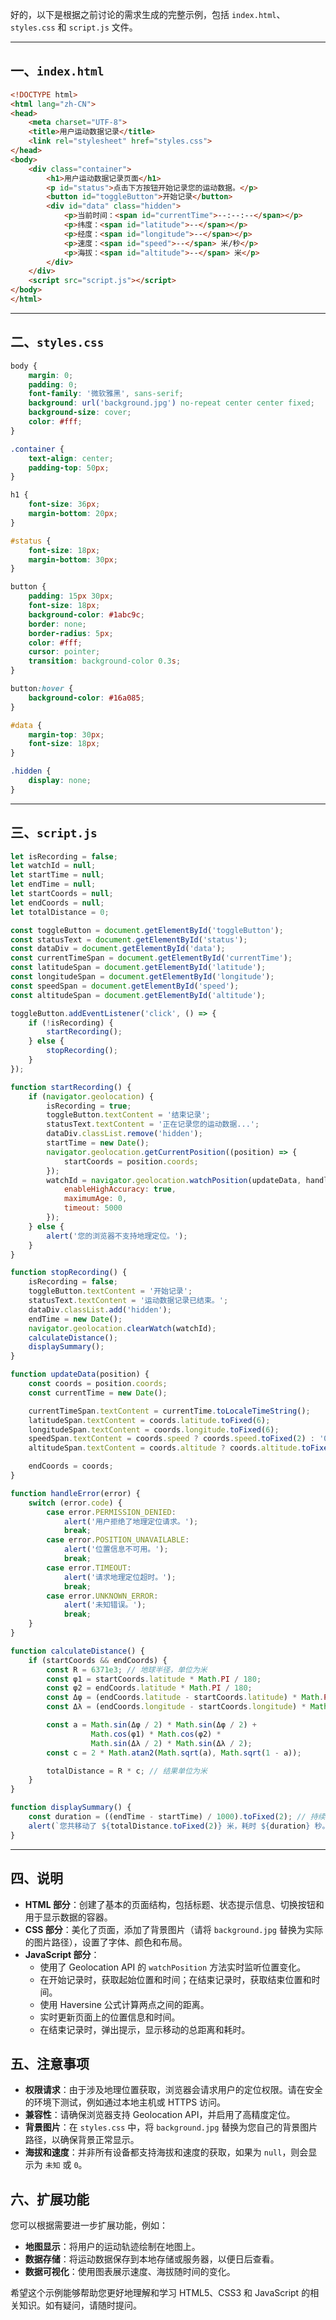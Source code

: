 好的，以下是根据之前讨论的需求生成的完整示例，包括 `index.html`、`styles.css` 和 `script.js` 文件。

---

## 一、`index.html`

```html
<!DOCTYPE html>
<html lang="zh-CN">
<head>
    <meta charset="UTF-8">
    <title>用户运动数据记录</title>
    <link rel="stylesheet" href="styles.css">
</head>
<body>
    <div class="container">
        <h1>用户运动数据记录页面</h1>
        <p id="status">点击下方按钮开始记录您的运动数据。</p>
        <button id="toggleButton">开始记录</button>
        <div id="data" class="hidden">
            <p>当前时间：<span id="currentTime">--:--:--</span></p>
            <p>纬度：<span id="latitude">--</span></p>
            <p>经度：<span id="longitude">--</span></p>
            <p>速度：<span id="speed">--</span> 米/秒</p>
            <p>海拔：<span id="altitude">--</span> 米</p>
        </div>
    </div>
    <script src="script.js"></script>
</body>
</html>
```

---

## 二、`styles.css`

```css
body {
    margin: 0;
    padding: 0;
    font-family: '微软雅黑', sans-serif;
    background: url('background.jpg') no-repeat center center fixed;
    background-size: cover;
    color: #fff;
}

.container {
    text-align: center;
    padding-top: 50px;
}

h1 {
    font-size: 36px;
    margin-bottom: 20px;
}

#status {
    font-size: 18px;
    margin-bottom: 30px;
}

button {
    padding: 15px 30px;
    font-size: 18px;
    background-color: #1abc9c;
    border: none;
    border-radius: 5px;
    color: #fff;
    cursor: pointer;
    transition: background-color 0.3s;
}

button:hover {
    background-color: #16a085;
}

#data {
    margin-top: 30px;
    font-size: 18px;
}

.hidden {
    display: none;
}
```

---

## 三、`script.js`

```javascript
let isRecording = false;
let watchId = null;
let startTime = null;
let endTime = null;
let startCoords = null;
let endCoords = null;
let totalDistance = 0;

const toggleButton = document.getElementById('toggleButton');
const statusText = document.getElementById('status');
const dataDiv = document.getElementById('data');
const currentTimeSpan = document.getElementById('currentTime');
const latitudeSpan = document.getElementById('latitude');
const longitudeSpan = document.getElementById('longitude');
const speedSpan = document.getElementById('speed');
const altitudeSpan = document.getElementById('altitude');

toggleButton.addEventListener('click', () => {
    if (!isRecording) {
        startRecording();
    } else {
        stopRecording();
    }
});

function startRecording() {
    if (navigator.geolocation) {
        isRecording = true;
        toggleButton.textContent = '结束记录';
        statusText.textContent = '正在记录您的运动数据...';
        dataDiv.classList.remove('hidden');
        startTime = new Date();
        navigator.geolocation.getCurrentPosition((position) => {
            startCoords = position.coords;
        });
        watchId = navigator.geolocation.watchPosition(updateData, handleError, {
            enableHighAccuracy: true,
            maximumAge: 0,
            timeout: 5000
        });
    } else {
        alert('您的浏览器不支持地理定位。');
    }
}

function stopRecording() {
    isRecording = false;
    toggleButton.textContent = '开始记录';
    statusText.textContent = '运动数据记录已结束。';
    dataDiv.classList.add('hidden');
    endTime = new Date();
    navigator.geolocation.clearWatch(watchId);
    calculateDistance();
    displaySummary();
}

function updateData(position) {
    const coords = position.coords;
    const currentTime = new Date();

    currentTimeSpan.textContent = currentTime.toLocaleTimeString();
    latitudeSpan.textContent = coords.latitude.toFixed(6);
    longitudeSpan.textContent = coords.longitude.toFixed(6);
    speedSpan.textContent = coords.speed ? coords.speed.toFixed(2) : '0';
    altitudeSpan.textContent = coords.altitude ? coords.altitude.toFixed(2) : '未知';

    endCoords = coords;
}

function handleError(error) {
    switch (error.code) {
        case error.PERMISSION_DENIED:
            alert('用户拒绝了地理定位请求。');
            break;
        case error.POSITION_UNAVAILABLE:
            alert('位置信息不可用。');
            break;
        case error.TIMEOUT:
            alert('请求地理定位超时。');
            break;
        case error.UNKNOWN_ERROR:
            alert('未知错误。');
            break;
    }
}

function calculateDistance() {
    if (startCoords && endCoords) {
        const R = 6371e3; // 地球半径，单位为米
        const φ1 = startCoords.latitude * Math.PI / 180;
        const φ2 = endCoords.latitude * Math.PI / 180;
        const Δφ = (endCoords.latitude - startCoords.latitude) * Math.PI / 180;
        const Δλ = (endCoords.longitude - startCoords.longitude) * Math.PI / 180;

        const a = Math.sin(Δφ / 2) * Math.sin(Δφ / 2) +
                  Math.cos(φ1) * Math.cos(φ2) *
                  Math.sin(Δλ / 2) * Math.sin(Δλ / 2);
        const c = 2 * Math.atan2(Math.sqrt(a), Math.sqrt(1 - a));

        totalDistance = R * c; // 结果单位为米
    }
}

function displaySummary() {
    const duration = ((endTime - startTime) / 1000).toFixed(2); // 持续时间，单位为秒
    alert(`您共移动了 ${totalDistance.toFixed(2)} 米，耗时 ${duration} 秒。`);
}
```

---

## 四、说明

- **HTML 部分**：创建了基本的页面结构，包括标题、状态提示信息、切换按钮和用于显示数据的容器。
- **CSS 部分**：美化了页面，添加了背景图片（请将 `background.jpg` 替换为实际的图片路径），设置了字体、颜色和布局。
- **JavaScript 部分**：
  - 使用了 Geolocation API 的 `watchPosition` 方法实时监听位置变化。
  - 在开始记录时，获取起始位置和时间；在结束记录时，获取结束位置和时间。
  - 使用 Haversine 公式计算两点之间的距离。
  - 实时更新页面上的位置信息和时间。
  - 在结束记录时，弹出提示，显示移动的总距离和耗时。

## 五、注意事项

- **权限请求**：由于涉及地理位置获取，浏览器会请求用户的定位权限。请在安全的环境下测试，例如通过本地主机或 HTTPS 访问。
- **兼容性**：请确保浏览器支持 Geolocation API，并启用了高精度定位。
- **背景图片**：在 `styles.css` 中，将 `background.jpg` 替换为您自己的背景图片路径，以确保背景正常显示。
- **海拔和速度**：并非所有设备都支持海拔和速度的获取，如果为 `null`，则会显示为 `未知` 或 `0`。

## 六、扩展功能

您可以根据需要进一步扩展功能，例如：

- **地图显示**：将用户的运动轨迹绘制在地图上。
- **数据存储**：将运动数据保存到本地存储或服务器，以便日后查看。
- **数据可视化**：使用图表展示速度、海拔随时间的变化。

希望这个示例能够帮助您更好地理解和学习 HTML5、CSS3 和 JavaScript 的相关知识。如有疑问，请随时提问。